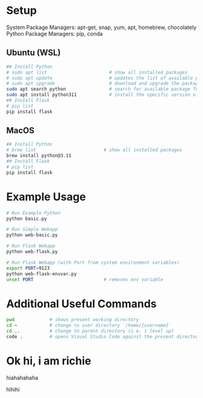 # Setup

System Package Managers: apt-get, snap, yum, apt, homebrew, chocolately
Python Package Managers: pip, conda

## Ubuntu (WSL)

```sh
## Install Python
# sudo apt list                       # show all installed packages
# sudo apt update                     # updates the list of available packages for install (often needed on first boot, or after sometime)
# sudo apt upgrade                    # download and upgrade the package
sudo apt search python                # search for available package for installation
sudo apt install python311            # install the specific version of python
## Install Flask
# pip list
pip install flask
```

## MacOS

```sh
## Install Python
# brew list                         # show all installed packages
brew install python@3.11
## Install Flask
# pip list
pip install flask
```

# Example Usage

```sh
# Run Example Python
python basic.py

# Run Simple Webapp
python web-basic.py

# Run Flask Webapp
python web-flask.py

# Run Flask Webapp (with Port from system environment variables)
export PORT=9123
python web-flask-envvar.py
unset PORT                          # removes env variable
```

# Additional Useful Commands

```sh
pwd             # shows present working directory
cd ~            # change to user directory `/home/{username}`
cd ..           # change to parent directory (i.e. 1 level up)
code .          # opens Visual Studio Code against the present directory
```

# Ok hi, i am richie

hiahahahaha

hihihi
